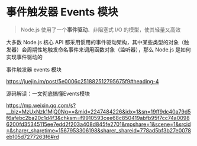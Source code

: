 # 事件触发器 Events 模块 



> Node.js 使用了一个**事件驱动**、非阻塞式 I/O 的模型，使其轻量又高效

大多数 Node.js 核心 API 都采用惯用的事件驱动架构，其中某些类型的对象（触发器）会周期性地触发命名事件来调用函数对象（监听器），那么 Node.js 是如何实现事件驱动的





事件触发器 events 模块

https://juejin.im/post/5e0006c251882512795675f9#heading-4





源码解读：一文彻底搞懂Events模块

https://mp.weixin.qq.com/s?__biz=MzUxNzk1MjQ0Ng==&mid=2247484226&idx=1&sn=19ff9dc40a79d5f6afebc2ba20c1d4f3&chksm=f9910593cee68c850419abfb95f7cc74a00986200fd35345115ee7edd2f203a408d845fe2701&mpshare=1&scene=1&srcid=&sharer_sharetime=1567953306198&sharer_shareid=778ad5bf3b27e0078eb105d7277263f6#rd